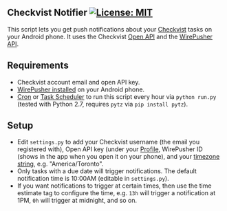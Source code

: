 ## Checkvist Notifier [![License: MIT](https://img.shields.io/badge/License-MIT-yellow.svg)](https://opensource.org/licenses/MIT)

This script lets you get push notifications about your [Checkvist](https://checkvist.com) tasks on your Android phone. It uses the Checkvist [Open API](https://checkvist.com/auth/api) and the [WirePusher API](http://wirepusher.com/help).

## Requirements

- Checkvist account email and open API key.
- [WirePusher installed](https://play.google.com/store/apps/details?id=com.mrivan.wirepusher) on your Android phone.
- [Cron](https://www.howtogeek.com/101288/how-to-schedule-tasks-on-linux-an-introduction-to-crontab-files) or [Task Scheduler](https://www.howtogeek.com/123393/how-to-automatically-run-programs-and-set-reminders-with-the-windows-task-scheduler) to run this script every hour via `python run.py` (tested with Python 2.7, requires `pytz` via `pip install pytz`).

## Setup

- Edit `settings.py` to add your Checkvist username (the email you registered with), Open API key (under your [Profile](https://checkvist.com/auth/profile), WirePusher ID (shows in the app when you open it on your phone), and your [timezone string](http://www.timezoneconverter.com/cgi-bin/findzone.tzc), e.g. "America/Toronto".
- Only tasks with a due date will trigger notifications. The default notification time is 10:00AM (editable in `settings.py`).
- If you want notifications to trigger at certain times, then use the time estimate tag to configure the time, e.g. `13h` will trigger a notification at 1PM, `0h` will trigger at midnight, and so on.